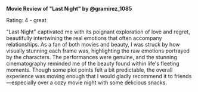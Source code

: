 **Movie Review of "Last Night" by @gramirez_1085**

Rating: 4 - great

"Last Night" captivated me with its poignant exploration of love and regret, beautifully intertwining the real emotions that often accompany relationships. As a fan of both movies and beauty, I was struck by how visually stunning each frame was, highlighting the raw emotions portrayed by the characters. The performances were genuine, and the stunning cinematography reminded me of the beauty found within life's fleeting moments. Though some plot points felt a bit predictable, the overall experience was moving enough that I would gladly recommend it to friends—especially over a cozy movie night with some delicious snacks.